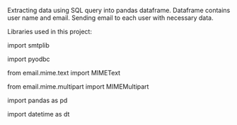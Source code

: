Extracting data using SQL query into pandas dataframe. 
Dataframe contains user name and email. 
Sending email to each user with necessary data. 


Libraries used in this project:

import smtplib

import pyodbc

from email.mime.text import MIMEText

from email.mime.multipart import MIMEMultipart

import pandas as pd

import datetime as dt
